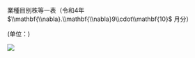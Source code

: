 業種目别株等一表（令和4年 $\\mathbf{\\nabla}.\\mathbf{\\nabla}9\\cdot\\mathbf{10}$ 月分）

(单位：)

![](https://www.nta.go.jp/tmp/fc401b56-b686-47bf-8da1-4ee67ff095e7/images/f3bd415943e0b108adb00b1fc06bb4e971b6f2f64a5e4f4eb51e1700023304c2.jpg)